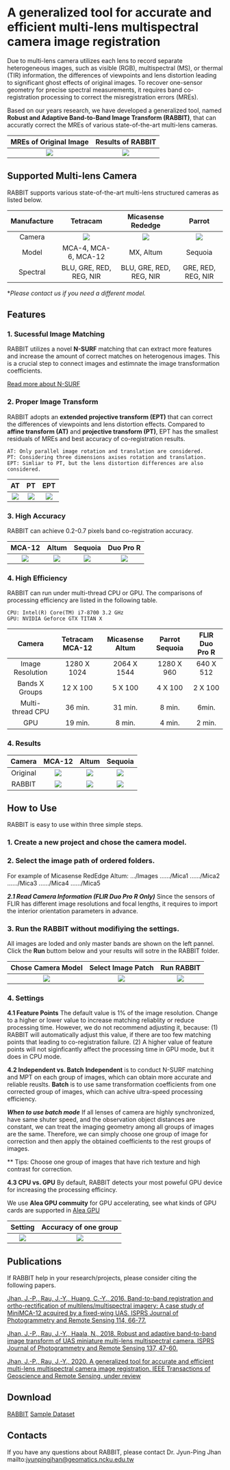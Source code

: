 
# A generalized tool for accurate and efficient multi-lens multispectral camera image registration


Due to multi-lens camera utilizes each lens to record separate heterogeneous images, such as visible (RGB), multispectral (MS), or thermal (TIR) information, the differences of viewpoints and lens distortion leading to significant ghost effects of original images. To recover one-sensor geometry for precise spectral measurements, it requires band co-registration processing to correct the misregistration errors (MREs).

Based on our years research, we have developed a generalized tool, named **Robust and Adaptive Band-to-Band Image Transform (RABBIT)**, that can accuratly correct the MREs of various state-of-the-art multi-lens cameras. 
 
MREs of Original Image | Results of RABBIT
:------------: | :-------------:
 ![](/Images/Altum_MRE.png) |![](/Images/Altum_Co.png) 
 
<!--more-->

## Supported Multi-lens Camera 
RABBIT supports various state-of-the-art multi-lens structured cameras as listed below.<br>

Manufacture|Tetracam | Micasense Rededge | Parrot 
:------------: |:------------: | :-------------: | :------------: 
 Camera|![](/Images/MCA_12.png) |![](/Images/Altum.png)|![](/Images/Sequoia.png) 
 Model|MCA-4, MCA-6, MCA-12|MX, Altum|Sequoia|Duo Pro R
 Spectral| BLU, GRE, RED, REG, NIR|BLU, GRE, RED, REG, NIR| GRE, RED, REG, NIR|RGB + TIR

**Please contact us if you need a different model.*
## Features
### 1. Sucessful Image Matching
 RABBIT utilizes a novel **N-SURF** matching that can extract more features and increase the amount of correct matches on heterogenous images. This is a crucial step to connect images and estimnate the image transformation coefficients.
 
[Read more about N-SURF](https://jpjhan.github.io/posts/851c8651)

### 2. Proper Image Transform
  RABBIT adopts an **extended projective transform (EPT)** that can correct the differences of viewpoints and lens distortion effects. Compared to **affine transform (AT)** and **projective transform (PT)**, EPT has the smallest residuals of MREs and best accuracy of co-registration results.
  
	AT: Only parallel image rotation and translation are considered.
	PT: Considering three dimensions axises rotation and translation.
	EPT: Simliar to PT, but the lens distortion differences are also considered.

AT| PT| EPT
:------------: | :-------------: | :-------------:
 ![](/Images/AT.png) |![](/Images/PT.png)|![](/Images/EPT.png)
### 3. High Accuracy
 RABBIT can achieve 0.2-0.7 pixels band co-registration accuracy.
 
MCA-12| Altum| Sequoia|Duo Pro R
:------------: | :-------------: | :-------------:| :-------------:
![](/Images/Accuracy_MCA.png)|![](/Images/Accuracy_Altum.png)|![](/Images/Accuracy_Sequoia.png)|![](/Images/Accuracy_TIR.png)
### 4. High Efficiency
RABBIT can run under multi-thread CPU or GPU. The comparisons of processing efficiency are listed in the following table.	

	CPU: Intel(R) Core(TM) i7-8700 3.2 GHz
	GPU: NVIDIA Geforce GTX TITAN X   
    
Camera|Tetracam MCA-12| Micasense Altum |Parrot Sequoia | FLIR Duo Pro R
:------------: | :-------------: | :-------------:| :-------------:| :-------------:
Image Resolution| 1280 X 1024 | 2064 X 1544 | 1280 X 960 | 640 X 512
 Bands X Groups|12 X 100|5 X 100|4 X 100|2 X 100
 Multi-thread CPU|36 min.|31 min.|8 min.| 6min.
 GPU|19 min.|8 min.|4 min.|2 min.
 
### 4. Results
Camera|MCA-12 | Altum| Sequoia 
:------------: |:------------: | :-------------: | :------------: 
 Original|![](/Images/MCA_Original.gif) |![](/Images/Altum_Original.gif)|![](/Images/Sequoia_Original.gif) 
 RABBIT |![](/Images/MCA_RABBIT.gif) |![](/Images/Altum_RABBIT.gif)|![](/Images/Sequoia_RABBIT.gif) 

## How to Use
RABBIT is easy to use within three simple steps.
### 1. Create a new project and chose the camera model.
### 2. Select the image path of ordered folders.
For example of Micasense RedEdge Altum:
.../Images
....../Mica1
....../Mica2
....../Mica3
....../Mica4
....../Mica5

***2.1 Read Camera Information (FLIR Duo Pro R Only)***
Since the sensors of FLIR has different image resolutions and focal lengths, it requires to import the interior orientation parameters in advance.

### 3. Run the RABBIT without modifiying the settings.
All images are loded and only master bands are shown on the left pannel. Click the **Run** buttom below and your results will sotre in the RABBIT folder. 

Chose Camera Model | Select Image Patch | Run RABBIT
:------------: | :-------------: | :------------:
 ![](/Images/NewPorject_1.png)|![](/Images/NewPorject_2.png)|![](/Images/Run.png) 
### 4. Settings<br>
**4.1 Feature Points**
  The default value is 1% of the image resolution. Change to a higher or lower value to increase matching reliablity or reduce processing time. However, we do not recommend adjusting it, because:
  (1) RABBIT will automatically adjust this value, if there are too few matching points that leading to co-registration failure.
  (2) A higher value of feature points will not siginficantly affect the processing time in GPU mode, but it does in CPU mode.
  
**4.2 Independent vs. Batch**
**Independent** is to conduct N-SURF matching and MPT on each group of images, which can obtain more accurate and reliable reuslts.
**Batch** is to use same transformation coefficients from one corrected group of images, which can achive ultra-speed processing efficiency. 

***When to use batch mode***
If all lenses of camera are highly synchronized, have same shuter speed, and the observation object distances are constant, we can treat the imaging geometry among all groups of images are the same. Therefore, we can simply choose one group of image for correction and then apply the obtained coefficients to the rest groups of images. 

** Tips: Choose one group of images that have rich texture and high contrast for correction.

**4.3 CPU vs. GPU**
By default, RABBIT detects your most poweful GPU device for increasing the processing efficincy. 

We use **Alea GPU commuity** for GPU accelerating, see what kinds of GPU cards are supported in [Alea GPU](http://www.aleagpu.com/release/3_0_4/doc/license.html)

Setting | Accuracy of one group
:------------: | :-------------: | 
 ![](/Images/Setting_1.png) |![](/Images/Setting_2.png)|
## Publications 
If RABBIT help in your research/projects, please consider citing the following papers. 

[Jhan, J.-P., Rau, J.-Y., Huang, C.-Y., 2016. Band-to-band registration and ortho-rectification of multilens/multispectral imagery: A case study of MiniMCA-12 acquired by a fixed-wing UAS. ISPRS Journal of Photogrammetry and Remote Sensing 114, 66-77.](http://dx.doi.org/10.1016/j.isprsjprs.2016.01.008)

[Jhan, J.-P., Rau, J.-Y., Haala, N., 2018. Robust and adaptive band-to-band image transform of UAS miniature multi-lens multispectral camera. ISPRS Journal of Photogrammetry and Remote Sensing 137, 47-60.](https://doi.org/10.1016/j.isprsjprs.2017.12.009)

[Jhan, J.-P., Rau, J.-Y., 2020. A generalized tool for accurate and efficient multi-lens multispectral camera image registration. IEEE Transactions of Geoscience and Remote Sensing, under review]()

## Download

[RABBIT](https://github.com/jpjhan/RABBIT/tree/master)
[Sample Dataset](https://reurl.cc/WdevD9) 

## Contacts
If you have any questions about RABBIT, please contact Dr. Jyun-Ping Jhan
mailto:jyunpingjhan@geomatics.ncku.edu.tw  

